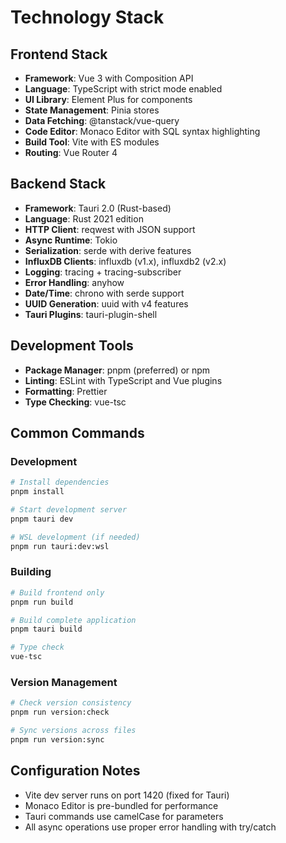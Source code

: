 # Technology Stack

## Frontend Stack
- **Framework**: Vue 3 with Composition API
- **Language**: TypeScript with strict mode enabled
- **UI Library**: Element Plus for components
- **State Management**: Pinia stores
- **Data Fetching**: @tanstack/vue-query
- **Code Editor**: Monaco Editor with SQL syntax highlighting
- **Build Tool**: Vite with ES modules
- **Routing**: Vue Router 4

## Backend Stack
- **Framework**: Tauri 2.0 (Rust-based)
- **Language**: Rust 2021 edition
- **HTTP Client**: reqwest with JSON support
- **Async Runtime**: Tokio
- **Serialization**: serde with derive features
- **InfluxDB Clients**: influxdb (v1.x), influxdb2 (v2.x)
- **Logging**: tracing + tracing-subscriber
- **Error Handling**: anyhow
- **Date/Time**: chrono with serde support
- **UUID Generation**: uuid with v4 features
- **Tauri Plugins**: tauri-plugin-shell

## Development Tools
- **Package Manager**: pnpm (preferred) or npm
- **Linting**: ESLint with TypeScript and Vue plugins
- **Formatting**: Prettier
- **Type Checking**: vue-tsc

## Common Commands

### Development
```bash
# Install dependencies
pnpm install

# Start development server
pnpm tauri dev

# WSL development (if needed)
pnpm run tauri:dev:wsl
```

### Building
```bash
# Build frontend only
pnpm run build

# Build complete application
pnpm tauri build

# Type check
vue-tsc
```

### Version Management
```bash
# Check version consistency
pnpm run version:check

# Sync versions across files
pnpm run version:sync
```

## Configuration Notes
- Vite dev server runs on port 1420 (fixed for Tauri)
- Monaco Editor is pre-bundled for performance
- Tauri commands use camelCase for parameters
- All async operations use proper error handling with try/catch